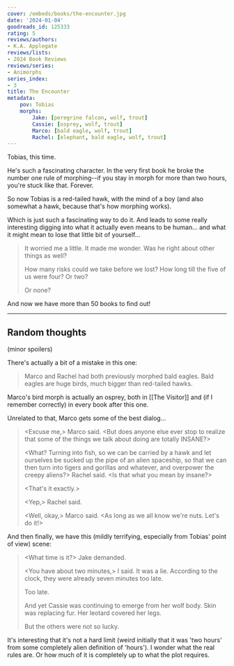 ```yaml
---
cover: /embeds/books/the-encounter.jpg
date: '2024-01-04'
goodreads_id: 125333
rating: 5
reviews/authors:
- K.A. Applegate
reviews/lists:
- 2024 Book Reviews
reviews/series:
- Animorphs
series_index:
- 3
title: The Encounter
metadata:
    pov: Tobias
    morphs:
        Jake: [peregrine falcon, wolf, trout]
        Cassie: [osprey, wolf, trout]
        Marco: [bald eagle, wolf, trout]
        Rachel: [elephant, bald eagle, wolf, trout]
---
```

Tobias, this time. 

He's such a fascinating character. In the very first book he broke the number one rule of morphing--if you stay in morph for more than two hours, you're stuck like that. Forever. 

So now Tobias is a red-tailed hawk, with the mind of a boy (and also somewhat a hawk, because that's how morphing works). 

Which is just such a fascinating way to do it. And leads to some really interesting digging into what it actually even means to be human... and what it might mean to lose that little bit of yourself...

> It worried me a little. It made me wonder. Was he right about other things as well?
> 
> How many risks could we take before we lost? How long till the five of us were four? Or two?
> 
> Or none?

And now we have more than 50 books to find out!

<!--more-->

- - - 

## Random thoughts

(minor spoilers)

There's actually a bit of a mistake in this one:

> Marco and Rachel had both previously morphed bald eagles. Bald eagles are huge birds, much bigger than red-tailed hawks.

Marco's bird morph is actually an osprey, both in [[The Visitor]] and (if I remember correctly) in every book after this one. 

Unrelated to that, Marco gets some of the best dialog...

> <Excuse me,> Marco said. <But does anyone else ever stop to realize that some of the things we talk about doing are totally INSANE?>
> 
> <What? Turning into fish, so we can be carried by a hawk and let ourselves be sucked up the pipe of an alien spaceship, so that we can then turn into tigers and gorillas and whatever, and overpower the creepy aliens?> Rachel said. <Is that what you mean by insane?>
> 
> <That's it exactly.>
> 
> <Yep,> Rachel said. <It is insane.>
> 
> <Well, okay,> Marco said. <As long as we all know we're nuts. Let's do it!>

And then finally, we have this (mildly terrifying, especially from Tobias' point of view) scene:

> <What time is it?> Jake demanded.
> 
> <You have about two minutes,> I said. It was a lie. According to the clock, they were already seven minutes too late.
> 
> Too late.
> 
> And yet Cassie was continuing to emerge from her wolf body. Skin was replacing fur. Her leotard covered her legs.
> 
> But the others were not so lucky.

It's interesting that it's not a hard limit (weird initially that it was 'two hours' from some completely alien definition of 'hours'). I wonder what the real rules are. Or how much of it is completely up to what the plot requires. 